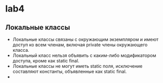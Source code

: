 # lab4


## Локальные классы

- Локальные классы связаны с окружающим экземпляром и имеют доступ ко всем членам, включая private члены окружающего класса. 
- Локальный класс нельзя объявить с каким-либо модификатором доступа, кроме как static final.
- Локальные классы не могут иметь static поля, исключение составляют константы, объявленные как static final.
- 

